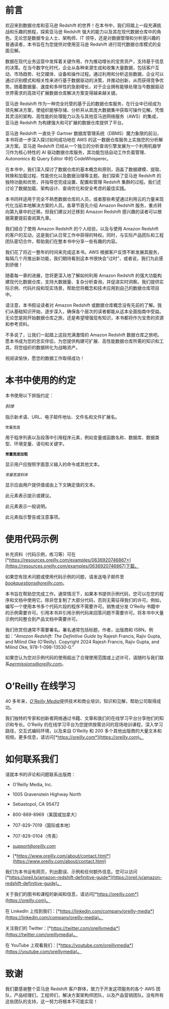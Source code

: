 # 前言

欢迎来到数据仓库和亚马逊 Redshift 的世界！在本书中，我们将踏上一段充满挑战和乐趣的旅程，探索亚马逊 Redshift 强大的能力以及其在现代数据仓库中的角色。无论您是数据专业人士、架构师、IT 领导，还是对数据管理和分析感兴趣的普通读者，本书旨在为您提供对使用亚马逊 Redshift 进行现代数据仓库模式的全面见解。

数据在现代业务运营中发挥着关键作用，作为推动增长的宝贵资产，支持基于信息的决策。在当今数字化时代，企业从各种来源生成和收集大量数据，包括客户互动、市场趋势、社交媒体、设备和操作过程。通过利用和分析这些数据，企业可以通过识别模式和相关性来进行基于数据驱动的决策，并推动创新，从而获得竞争优势。随着数据量、速度和多样性的急剧增长，对于企业拥有能够处理当今数据驱动世界需求的高效可扩展数据仓库解决方案变得越来越关键。

亚马逊 Redshift 作为一种完全托管的基于云的数据仓库服务，在行业中已经成为领先解决方案，使组织能够存储、分析并从其庞大数据集中获取可操作见解。凭借其灵活的架构、高性能的处理能力以及与其他亚马逊网络服务（AWS）的集成，亚马逊 Redshift 为构建强大和可扩展的数据仓库提供了平台。

亚马逊 Redshift 一直处于 Gartner 数据库管理系统（DBMS）魔力象限的前沿，本书将进一步深入探讨如何成功地在 AWS 的这一数据仓库服务上实施您的分析解决方案。亚马逊 Redshift 已经从一个独立的分析查询引擎发展为一个利用机器学习作为核心特性的 AI 驱动数据仓库服务，其功能包括自动工作负载管理、Autonomics 和 Query Editor 中的 CodeWhisperer。

在本书中，我们深入探讨了数据仓库的基本概念和原则，涵盖了数据建模、提取、转换和加载过程、性能优化以及数据治理等主题。我们探索了亚马逊 Redshift 的独特功能和优势，并指导您完成设置、配置和管理 Redshift 集群的过程。我们还讨论了数据加载、架构设计、查询优化和安全考虑的最佳实践。

本书同样适用于完全不熟悉数据仓库的人员，或者那些希望通过利用云的力量来现代化当前本地解决方案的人员。各章节首先介绍 Amazon Redshift 服务，重点转向第九章中的迁移。但我们建议对迁移到 Amazon Redshift 感兴趣的读者可以根据需要提前查阅第九章。

我们结合了使用 Amazon Redshift 的个人经验，以及与使用 Amazon Redshift 的客户的互动，这是我们从日常工作中获得的特权。同时，与实际产品团队和工程团队密切合作，帮助我们在整本书中分享一些有趣的内容。

我们花了将近一整年的时间来完成这本书。AWS 根据客户反馈不断发展其服务，每隔几个月推出新功能，我们期待看到这本书很快会“过时”，或者说，我们为此感到骄傲！

随着每一章的进展，您将更深入地了解如何利用 Amazon Redshift 的强大功能构建现代化数据仓库，支持大数据量、复杂分析查询，并促进实时洞察。我们提供实际示例、代码片段和现实场景，帮助您将概念和技术应用到自己的数据仓库项目中。

请注意，本书假设读者对 Amazon Redshift 或数据仓库概念没有先前的了解。我们从基础知识开始，逐步深入，确保各个层次的读者都能从这本全面指南中受益。无论您是刚开始数据仓库之旅，还是希望增强现有知识，本书都将作为宝贵的资源和参考资料。

不多说了，让我们一起踏上这段充满激情的 Amazon Redshift 数据仓库之旅吧。愿本书成为您的忠实伴侣，为您提供构建可扩展、高性能数据仓库所需的知识和工具，将您组织的数据转化为战略资产。

祝阅读愉快，愿您的数据工作取得成功！

# 本书中使用的约定

本书使用以下排版约定：

*斜体*

指示新术语、URL、电子邮件地址、文件名和文件扩展名。

`常量宽度`

用于程序列表以及段落中引用程序元素，例如变量或函数名称、数据库、数据类型、环境变量、语句和关键字。

**`常量宽度加粗`**

显示用户应按照字面意义输入的命令或其他文本。

*`常量宽度斜体`*

显示应由用户提供值或由上下文确定值的文本。

此元素表示提示或建议。

此元素表示一般说明。

此元素指示警告或注意事项。

# 使用代码示例

补充资料（代码示例，练习等）可在[*https://resources.oreilly.com/examples/0636920746867*](https://resources.oreilly.com/examples/0636920746867)下载。

如果您有技术问题或使用代码示例的问题，请发送电子邮件至*bookquestions@oreilly.com*。

本书旨在帮助您完成工作。通常情况下，如果本书提供示例代码，您可以在您的程序和文档中使用它。除非您复制了大部分代码，否则无需征得我们的许可。例如，编写一个使用本书多个代码片段的程序不需要许可。销售或分发 O’Reilly 书籍中的示例需要许可。引用本书并引用示例代码来回答问题不需要许可。将本书中大量示例代码整合到产品文档中需要许可。

我们欣赏但通常不需要署名。署名通常包括标题，作者，出版商和 ISBN。例如：“*Amazon Redshift: The Definitive Guide* by Rajesh Francis, Rajiv Gupta, and Milind Oke (O’Reilly). Copyright 2024 Rajesh Francis, Rajiv Gupta, and Milind Oke, 978-1-098-13530-0.”

如果您认为您对示例代码的使用超出了合理使用范围或上述许可，请随时与我们联系*permissions@oreilly.com*。

# O’Reilly 在线学习

40 多年来，[*O’Reilly Media*](https://oreilly.com)提供技术和商业培训，知识和见解，帮助公司取得成功。

我们独特的专家和创新者网络通过书籍、文章和我们的在线学习平台分享他们的知识和专长。O’Reilly 的在线学习平台为您提供按需访问的现场培训课程，深入学习路径，交互式编码环境，以及来自 O’Reilly 和 200 多个其他出版商的大量文本和视频。更多信息，请访问[*https://oreilly.com*](https://oreilly.com)。

# 如何联系我们

请就本书的评论和问题联系出版商：

+   O’Reilly Media, Inc.

+   1005 Gravenstein Highway North

+   Sebastopol, CA 95472

+   800-889-8969（美国或加拿大）

+   707-829-7019（国际或本地）

+   707-829-0104（传真）

+   *support@oreilly.com*

+   [*https://www.oreilly.com/about/contact.html*](https://www.oreilly.com/about/contact.html)

我们为本书设有网页，列出勘误、示例和任何额外信息。您可以访问[*https://oreil.ly/amazon-redshift-definitive-guide*](https://oreil.ly/amazon-redshift-definitive-guide)。

关于我们的图书和课程的新闻和信息，请访问[*https://oreilly.com*](https://oreilly.com)。

在 LinkedIn 上找到我们：[*https://linkedin.com/company/oreilly-media*](https://linkedin.com/company/oreilly-media)。

关注我们的 Twitter：[*https://twitter.com/oreillymedia*](https://twitter.com/oreillymedia)。

在 YouTube 上观看我们：[*https://youtube.com/oreillymedia*](https://youtube.com/oreillymedia)。

# 致谢

我们要感谢整个亚马逊 Redshift 客户群体，致力于开发这项服务的各个 AWS 团队，产品经理们，工程师们，解决方案架构师团队，以及产品营销团队。没有所有这些团队的支持，这一努力将根本不可能实现！
